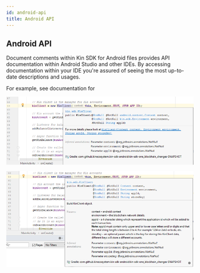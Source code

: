 ```yaml
---
id: android-api
title: Android API
---
```

## Android API

Document comments within Kin SDK for Android files provides API documentation within Android Studio and other IDEs. By accessing documentation within your IDE you're assured of seeing the most up-to-date descriptions and usages.

For example, see documentation for 

![](android-sdk-embedded-documentation-1.png)

![](android-sdk-embedded-documentation-2.png)






